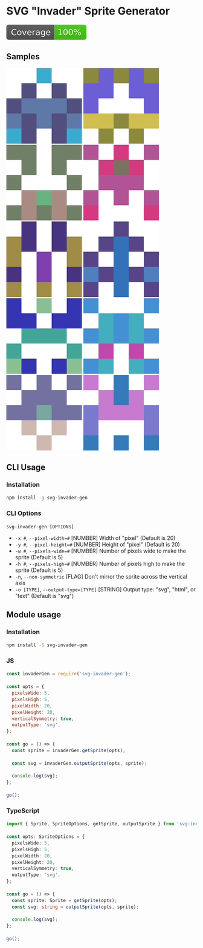 # SVG "Invader" Sprite Generator

![Code Coverage](./coverage/badge.svg)

## Samples

![Sprite 1](./examples/sprite-01.svg)
![Sprite 2](./examples/sprite-02.svg)
![Sprite 3](./examples/sprite-03.svg)
![Sprite 4](./examples/sprite-04.svg)
![Sprite 5](./examples/sprite-05.svg)
![Sprite 6](./examples/sprite-06.svg)
![Sprite 7](./examples/sprite-07.svg)
![Sprite 8](./examples/sprite-08.svg)
![Sprite 9](./examples/sprite-09.svg)
![Sprite 10](./examples/sprite-10.svg)

## CLI Usage

### Installation

```sh
npm install -g svg-invader-gen
```

### CLI Options

```
svg-invader-gen [OPTIONS]
```

- `-x #`, `--pixel-width=#` [NUMBER] Width of "pixel" (Default is 20)
- `-y #`, `--pixel-height=#` [NUMBER] Height of "pixel" (Default is 20)
- `-w #`, `--pixels-wide=#` [NUMBER] Number of pixels wide to make the sprite (Default is 5)
- `-h #`, `--pixels-high=#` [NUMBER] Number of pixels high to make the sprite (Default is 5)
- `-n`, `--non-symmetric` [FLAG] Don't mirror the sprite across the vertical axis
- `-o [TYPE]`, `--output-type=[TYPE]` [STRING] Output type: "svg", "html", or "text" (Default is "svg")

## Module usage

### Installation

```sh
npm install -S svg-invader-gen
```

### JS

```js
const invaderGen = require('svg-invader-gen');

const opts = {
  pixelsWide: 5,
  pixelsHigh: 5,
  pixelWidth: 20,
  pixelHeight: 20,
  verticalSymmetry: true,
  outputType: 'svg',
};

const go = () => {
  const sprite = invaderGen.getSprite(opts);

  const svg = invaderGen.outputSprite(opts, sprite);

  console.log(svg);
};

go();
```

### TypeScript

```ts
import { Sprite, SpriteOptions, getSprite, outputSprite } from 'svg-invader-gen';

const opts: SpriteOptions = {
  pixelsWide: 5,
  pixelsHigh: 5,
  pixelWidth: 20,
  pixelHeight: 20,
  verticalSymmetry: true,
  outputType: 'svg',
};

const go = () => {
  const sprite: Sprite = getSprite(opts);
  const svg: string = outputSprite(opts, sprite);

  console.log(svg);
};

go();
```
